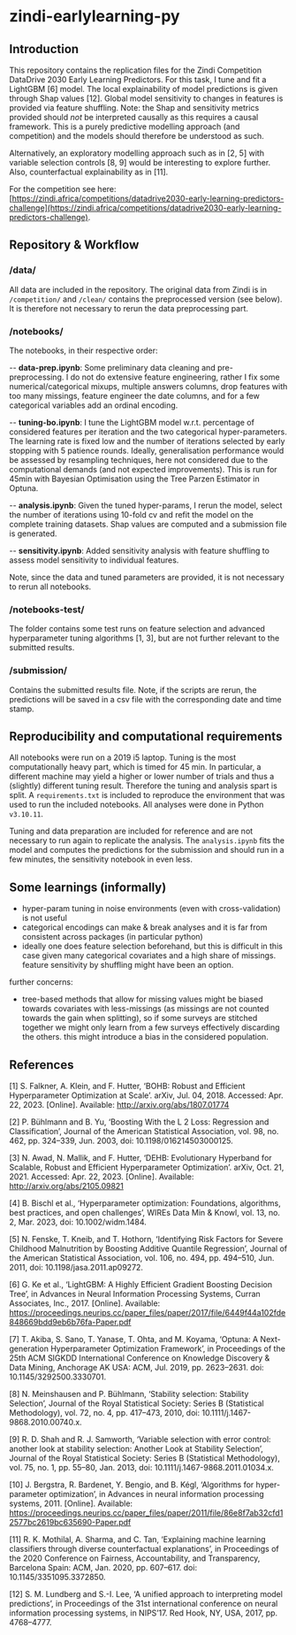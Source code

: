 # zindi-earlylearning-py


## Introduction

This repository contains the replication files for the Zindi Competition DataDrive 2030 Early Learning Predictors. For this task, I tune and fit a LightGBM [6] model. The local explainability of model predictions is given through Shap values [12]. Global model sensitivity to changes in features is provided via feature shuffling. Note: the Shap and sensitivity metrics provided should *not* be interpreted causally as this requires a causal framework. This is a purely predictive modelling approach (and competition) and the models should therefore be understood as such. 

Alternatively, an exploratory modelling approach such as in [2, 5] with variable selection controls [8, 9] would be interesting to explore further. Also, counterfactual explainability as in [11].

For the competition see here: [https://zindi.africa/competitions/datadrive2030-early-learning-predictors-challenge](https://zindi.africa/competitions/datadrive2030-early-learning-predictors-challenge).


## Repository & Workflow 

### /data/

All data are included in the repository. The original data from Zindi is in `/competition/` and `/clean/` contains the preprocessed version (see below). It is therefore not necessary to rerun the data preprocessing part.

### /notebooks/

The notebooks, in their respective order: 

-- **data-prep.ipynb**: Some preliminary data cleaning and pre-preprocessing. I do not do extensive feature engineering, rather I fix some numerical/categorical mixups, multiple answers columns, drop features with too many missings, feature engineer the date columns, and for a few categorical variables add an ordinal encoding.  

-- **tuning-bo.ipynb**: I tune the LightGBM model w.r.t. percentage of considered features per iteration and the two categorical hyper-parameters. The learning rate is fixed low and the number of iterations selected by early stopping with 5 patience rounds. Ideally, generalisation performance would be assessed by resampling techniques, here not considered due to the computational demands (and not expected improvements). This is run for 45min with Bayesian Optimisation using the Tree Parzen Estimator in Optuna. 

-- **analysis.ipynb**: Given the tuned hyper-params, I rerun the model, select the number of iterations using 10-fold cv and refit the model on the complete training datasets. Shap values are computed and a submission file is generated.

-- **sensitivity.ipynb**: Added sensitivity analysis with feature shuffling to assess model sensitivity to individual features. 

Note, since the data and tuned parameters are provided, it is not necessary to rerun all notebooks. 


### /notebooks-test/

The folder contains some test runs on feature selection and advanced hyperparameter tuning algorithms [1, 3], but are not further relevant to the submitted results.


### /submission/

Contains the submitted results file. Note, if the scripts are rerun, the predictions will be saved in a csv file with the corresponding date and time stamp.


## Reproducibility and computational requirements

All notebooks were run on a 2019 i5 laptop. Tuning is the most computationally heavy part, which is timed for 45 min. In particular, a different machine may yield a higher or lower number of trials and thus a (slightly) different tuning result. Therefore the tuning and analysis spart is split. A `requirements.txt` is included to reproduce the environment that was used to run the included notebooks. All analyses were done in Python `v3.10.11`. 

Tuning and data preparation are included for reference and are not necessary to run again to replicate the analysis. The `analysis.ipynb` fits the model and computes the predictions for the submission and should run in a few minutes, the sensitivity notebook in even less.


## Some learnings (informally)

- hyper-param tuning in noise environments (even with cross-validation) is not useful
- categorical encodings can make & break analyses and it is far from consistent across packages (in particular python)
- ideally one does feature selection beforehand, but this is difficult in this case given many categorical covariates and a high share of missings. feature sensitivity by shuffling might have been an option. 

further concerns:
- tree-based methods that allow for missing values might be biased towards covariates with less-missings (as missings are not counted towards the gain when splitting), so if some surveys are stitched together we might only learn from a few surveys effectively discarding the others. this might introduce a bias in the considered population.


## References 

[1] S. Falkner, A. Klein, and F. Hutter, ‘BOHB: Robust and Efficient Hyperparameter Optimization at Scale’. arXiv, Jul. 04, 2018. Accessed: Apr. 22, 2023. [Online]. Available: http://arxiv.org/abs/1807.01774

[2] P. Bühlmann and B. Yu, ‘Boosting With the L 2 Loss: Regression and Classification’, Journal of the American Statistical Association, vol. 98, no. 462, pp. 324–339, Jun. 2003, doi: 10.1198/016214503000125.

[3] N. Awad, N. Mallik, and F. Hutter, ‘DEHB: Evolutionary Hyperband for Scalable, Robust and Efficient Hyperparameter Optimization’. arXiv, Oct. 21, 2021. Accessed: Apr. 22, 2023. [Online]. Available: http://arxiv.org/abs/2105.09821

[4] B. Bischl et al., ‘Hyperparameter optimization: Foundations, algorithms, best practices, and open challenges’, WIREs Data Min & Knowl, vol. 13, no. 2, Mar. 2023, doi: 10.1002/widm.1484.

[5] N. Fenske, T. Kneib, and T. Hothorn, ‘Identifying Risk Factors for Severe Childhood Malnutrition by Boosting Additive Quantile Regression’, Journal of the American Statistical Association, vol. 106, no. 494, pp. 494–510, Jun. 2011, doi: 10.1198/jasa.2011.ap09272.

[6] G. Ke et al., ‘LightGBM: A Highly Efficient Gradient Boosting Decision Tree’, in Advances in Neural Information Processing Systems, Curran Associates, Inc., 2017. [Online]. Available: https://proceedings.neurips.cc/paper_files/paper/2017/file/6449f44a102fde848669bdd9eb6b76fa-Paper.pdf

[7] T. Akiba, S. Sano, T. Yanase, T. Ohta, and M. Koyama, ‘Optuna: A Next-generation Hyperparameter Optimization Framework’, in Proceedings of the 25th ACM SIGKDD International Conference on Knowledge Discovery & Data Mining, Anchorage AK USA: ACM, Jul. 2019, pp. 2623–2631. doi: 10.1145/3292500.3330701.

[8] N. Meinshausen and P. Bühlmann, ‘Stability selection: Stability Selection’, Journal of the Royal Statistical Society: Series B (Statistical Methodology), vol. 72, no. 4, pp. 417–473, 2010, doi: 10.1111/j.1467-9868.2010.00740.x.

[9] R. D. Shah and R. J. Samworth, ‘Variable selection with error control: another look at stability selection: Another Look at Stability Selection’, Journal of the Royal Statistical Society: Series B (Statistical Methodology), vol. 75, no. 1, pp. 55–80, Jan. 2013, doi: 10.1111/j.1467-9868.2011.01034.x.

[10] J. Bergstra, R. Bardenet, Y. Bengio, and B. Kégl, ‘Algorithms for hyper-parameter optimization’, in Advances in neural information processing systems, 2011. [Online]. Available: https://proceedings.neurips.cc/paper_files/paper/2011/file/86e8f7ab32cfd12577bc2619bc635690-Paper.pdf

[11] R. K. Mothilal, A. Sharma, and C. Tan, ‘Explaining machine learning classifiers through diverse counterfactual explanations’, in Proceedings of the 2020 Conference on Fairness, Accountability, and Transparency, Barcelona Spain: ACM, Jan. 2020, pp. 607–617. doi: 10.1145/3351095.3372850.

[12] S. M. Lundberg and S.-I. Lee, ‘A unified approach to interpreting model predictions’, in Proceedings of the 31st international conference on neural information processing systems, in NIPS’17. Red Hook, NY, USA, 2017, pp. 4768–4777.

